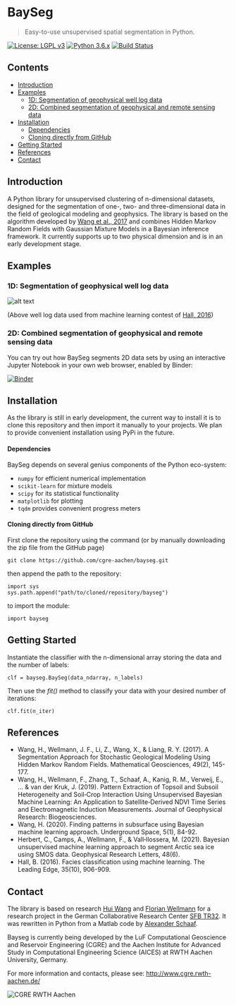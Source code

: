 # BaySeg

> Easy-to-use unsupervised spatial segmentation in Python.

[![License: LGPL v3](https://img.shields.io/badge/License-LGPL%20v3-blue.svg)]()
[![Python 3.6.x](https://img.shields.io/badge/Python-3.6.x-blue.svg)]()
[![Build Status](https://travis-ci.org/cgre-aachen/bayseg.svg?branch=master)](https://travis-ci.org/cgre-aachen/bayseg)

## Contents

+ [Introduction](#introduction)
+ [Examples](#examples)
  - [1D: Segmentation of geophysical well log data](#1d-segmentation-of-geophysical-well-log-data)
  - [2D: Combined segmentation of geophysical and remote sensing data](#2d-combined-segmentation-of-geophysical-and-remote-sensing-data)
+ [Installation](#installation)
  - [Dependencies](#dependencies)
  - [Cloning directly from GitHub](#cloning-directly-from-github)
+ [Getting Started](#getting-started)
+ [References](#references)
+ [Contact](#contact)

## Introduction

A Python library for unsupervised clustering of n-dimensional datasets, designed for the segmentation of one-, two- 
and three-dimensional data in the field of geological modeling and geophysics. The library is based on the algorithm 
developed by [Wang et al., 2017](https://link.springer.com/article/10.1007/s11004-016-9663-9) and combines Hidden Markov
Random Fields with Gaussian Mixture Models in a Bayesian inference framework. It currently supports up to two physical 
dimension and is in an early development stage.
 
## Examples



### 1D: Segmentation of geophysical well log data

![alt text](data/figures/front_gif.gif)

(Above well log data used from machine learning contest of [Hall, 2016](https://library.seg.org/doi/abs/10.1190/tle35100906.1))

### 2D: Combined segmentation of geophysical and remote sensing data

You can try out how BaySeg segments 2D data sets by using an interactive Jupyter Notebook in your own web browser, enabled by Binder:

[![Binder](https://mybinder.org/badge.svg)](https://mybinder.org/v2/gh/cgre-aachen/bayseg/master?filepath=notebooks%2Ftr32_presentation_example.ipynb)


## Installation

As the library is still in early development, the current way to install it is to clone this repository
and then import it manually to your projects. We plan to provide convenient installation using PyPi in the future.

#### Dependencies

BaySeg depends on several genius components of the Python eco-system:

* `numpy` for efficient numerical implementation
* `scikit-learn` for mixture models
* `scipy` for its statistical functionality
* `matplotlib` for plotting
* `tqdm` provides convenient progress meters

#### Cloning directly from GitHub

First clone the repository using the command (or by manually downloading the zip file from the GitHub page)

    git clone https://github.com/cgre-aachen/bayseg.git

then append the path to the repository:
    
    import sys
    sys.path.append("path/to/cloned/repository/bayseg")
    
to import the module:

    import bayseg

## Getting Started

Instantiate the classifier with the n-dimensional array storing the data and the number of labels:

    clf = bayseg.BaySeg(data_ndarray, n_labels)
    
Then use the _fit()_ method to classify your data with your desired number of iterations:

    clf.fit(n_iter)

## References

* Wang, H., Wellmann, J. F., Li, Z., Wang, X., & Liang, R. Y. (2017). A Segmentation Approach for Stochastic Geological Modeling Using Hidden Markov Random Fields. Mathematical Geosciences, 49(2), 145-177.
* Wang, H., Wellmann, F., Zhang, T., Schaaf, A., Kanig, R. M., Verweij, E., ... & van der Kruk, J. (2019). Pattern Extraction of Topsoil and Subsoil Heterogeneity and Soil‐Crop Interaction Using Unsupervised Bayesian Machine Learning: An Application to Satellite‐Derived NDVI Time Series and Electromagnetic Induction Measurements. Journal of Geophysical Research: Biogeosciences.
* Wang, H. (2020). Finding patterns in subsurface using Bayesian machine learning approach. Underground Space, 5(1), 84-92.
* Herbert, C., Camps, A., Wellmann, F., & Vall‐llossera, M. (2021). Bayesian unsupervised machine learning approach to segment Arctic sea ice using SMOS data. Geophysical Research Letters, 48(6).
* Hall, B. (2016). Facies classification using machine learning. The Leading Edge, 35(10), 906-909.

## Contact

The library is based on research [Hui Wang](https://www.researchgate.net/profile/Hui_Wang122) and [Florian Wellmann](http://www.cgre.rwth-aachen.de/go/id/qpan/lidx/1/gguid/0x5440F5A53D654C41874F09C577FE4005) for a research project in the German Collaborative Research Center [SFB TR32](http://www.tr32db.uni-koeln.de/site/index.php). It was rewritten in Python from a Matlab code by [Alexander Schaaf](https://www.researchgate.net/profile/Alexander_Schaaf4).

Bayseg is currently being developed by the LuF Computational Geoscience and Reservoir 
Engineering (CGRE) and the Aachen Institute for Advanced Study in Computational Engineering Science (AICES) at RWTH Aachen University, Germany.

For more information and contacts, please see: http://www.cgre.rwth-aachen.de/

![CGRE RWTH Aachen](data/figures/rwth_geoscience_rgb.jpg)
